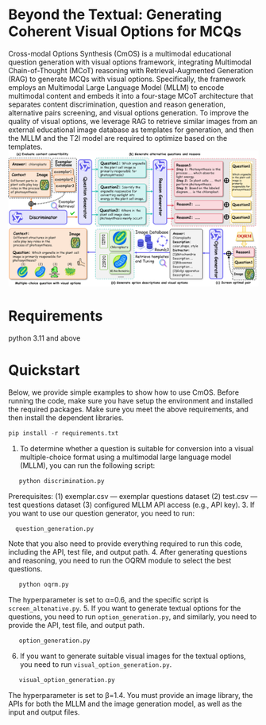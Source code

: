 # Beyond the Textual: Generating Coherent Visual Options for MCQs
Cross-modal Options Synthesis (CmOS) is a multimodal educational question generation with visual options framework, integrating Multimodal Chain-of-Thought (MCoT) reasoning with Retrieval-Augmented Generation (RAG) to generate MCQs with visual options. Specifically, the framework employs an Multimodal Large Language Model (MLLM) to encode multimodal content and embeds it into a four-stage MCoT architecture that separates content discrimination, question and reason generation, alternative pairs screening, and visual options generation. To improve the quality of visual options, we leverage RAG to retrieve similar images from an external educational image database as templates for generation, and then the MLLM and the T2I model are required to optimize based on the templates.
![Alt text](method.png)

# Requirements
python 3.11 and above

# Quickstart
Below, we provide simple examples to show how to use CmOS.
Before running the code, make sure you have setup the environment and installed the required packages. Make sure you meet the above requirements, and then install the dependent libraries.
```python
pip install -r requirements.txt
```
1. To determine whether a question is suitable for conversion into a visual multiple-choice format using a multimodal large language model (MLLM), you can run the following script:
```python
   python discrimination.py
```
Prerequisites: (1) exemplar.csv — exemplar questions dataset (2) test.csv — test questions dataset (3) configured MLLM API access (e.g., API key).
3. If you want to use our question generator, you need to run:
```python
  question_generation.py
```
Note that you also need to provide everything required to run this code, including the API, test file, and output path.
4. After generating questions and reasoning, you need to run the OQRM module to select the best questions.
```python
   python oqrm.py
```
The hyperparameter is set to α=0.6, and the specific script is `screen_altenative.py`.
5. If you want to generate textual options for the questions, you need to run `option_generation.py`, and similarly, you need to provide the API, test file, and output path.
```python
   option_generation.py
```
6. If you want to generate suitable visual images for the textual options, you need to run `visual_option_generation.py`.
```python
   visual_option_generation.py
```
The hyperparameter is set to β=1.4. You must provide an image library, the APIs for both the MLLM and the image generation model, as well as the input and output files.

